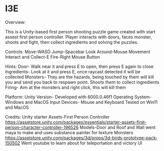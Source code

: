 # I3E
Overview:

This is a Unity-based first person shooting puzzle game created with start assest first person controller. Player interacts with doors, faces monster, shoots and fight, then collect ingredients and solving the puzzles.

Controls:
Move-WASD
Jump-Spacebar
Look Around-Mouse Movement
Interact and Collect-E
Fire-Right Mouse Button

Hints:
Door- Walk near it and press E to open, then press E again to close
Ingredients- Look at it and press E, once raycast detected it will be collected
Monsters- They are the hazards, being touched by them will kill you and send you back to respawn point. Shoots them to collect ingredients
Firing- Aim at the monsters and right click, this will kill them

Platform:
Unity Version- Developed with 6000.0.46f1
Operating System- Windows and MacOS
Input Devices- Mouse and Keyboard
Tested on Win11 and MacOS

Credits:
Unity starter Assets-First Person Controller 
https://assetstore.unity.com/packages/essentials/starter-assets-first-person-character-controller-196526
Models-Door and Roof and Wall went maya to make and uses substance painter for texture
Monsters https://assetstore.unity.com/packages/3d/props/3d-birds-prototype-pack-150502
Went youtube to learn about for teleportation and victory UI
